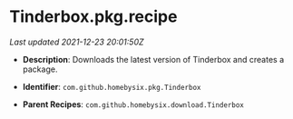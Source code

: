 # Tinderbox.pkg.recipe

_Last updated 2021-12-23 20:01:50Z_

- **Description**: Downloads the latest version of Tinderbox and creates a package.

- **Identifier**: `com.github.homebysix.pkg.Tinderbox`

- **Parent Recipes**: `com.github.homebysix.download.Tinderbox`
